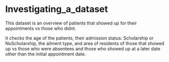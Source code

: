 # Investigating_a_dataset

This dataset is an overview of patients that showed up for their appointments vs those who didnt. 

It checks the age of the patients, their admission status: Scholarship or NoScholarship, the ailment type, and area of residents of those that showed up 
vs those who were absentees and those who showed up at a later date other than the initial appointment date.
